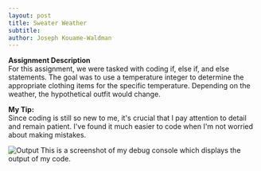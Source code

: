 ```yaml
---
layout: post
title: Sweater Weather
subtitle:
author: Joseph Kouame-Waldman
---
```

**Assignment Description**\
For this assignment, we were tasked with coding if, else if, and else statements. The goal was to use a temperature integer to determine the appropriate clothing items for the specific temperature. Depending on the weather, the hypothetical outfit would change.

**My Tip:**\
Since coding is still so new to me, it's crucial that I pay attention to detail and remain patient. I've found it much easier to code when I'm not worried about making mistakes.

![Output](https://josephk-w.github.io/assets/img/IMG24.jpeg)
This is a screenshot of my debug console which displays the output of my code.

